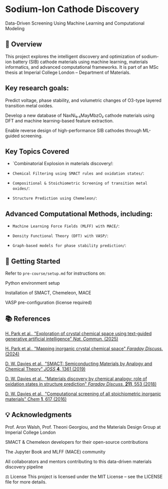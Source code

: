# Sodium-Ion Cathode Discovery

Data-Driven Screening Using Machine Learning and Computational Modeling
## 🧠 Overview

This project explores the intelligent discovery and optimization of sodium-ion battery (SIB) cathode materials using machine learning, materials informatics, and advanced computational frameworks. It is part of an MSc thesis at Imperial College London – Department of Materials.

## Key research goals:

Predict voltage, phase stability, and volumetric changes of O3-type layered transition metal oxides.

Develop a new database of NaxNi₀.₅MayMbzO₂ cathode materials using DFT and machine learning-based feature extraction.

Enable reverse design of high-performance SIB cathodes through ML-guided screening.

## Key Topics Covered

* `Combinatorial Explosion in materials discovery/:

* `Chemical Filtering using SMACT rules and oxidation states/`:

* `Compositional & Stoichiometric Screening of transition metal oxides/`:

* `Structure Prediction using Chemeleon/`:

## Advanced Computational Methods, including:

* `Machine Learning Force Fields (MLFF) with MACE/`:

* `Density Functional Theory (DFT) with VASP/`:

* `Graph-based models for phase stability prediction/`:

## 🚀 Getting Started

Refer to `pre-course/setup.md` for instructions on:

Python environment setup

Installation of SMACT, Chemeleon, MACE

VASP pre-configuration (license required)

## 📚 References
[H. Park et al.,
"Exploration of crystal chemical space using text-guided generative artificial intelligence" _Nat. Commun._ (2025)](https://doi.org/10.1038/s41467-025-59636-y)

[H. Park et al.,
"Mapping inorganic crystal chemical space" _Faraday Discuss._ (2024)](https://pubs.rsc.org/en/content/articlelanding/2024/fd/d4fd00063c)

[D. W. Davies et al.,
"SMACT: Semiconducting Materials by Analogy and Chemical Theory" _JOSS_ **4**, 1361 (2019)](https://joss.theoj.org/papers/7efd2f2ad60d25bdccee3fbd3fc11448)

[D. W. Davies et al.,
"Materials discovery by chemical analogy: role of oxidation states in structure prediction" _Faraday Discuss._ **211**, 553 (2018)](https://pubs.rsc.org/en/Content/ArticleLanding/2018/FD/C8FD00032H)

[D. W. Davies et al.,
"Computational screening of all stoichiometric inorganic materials" _Chem_ **1**, 617 (2016)](<http://www.cell.com/chem/abstract/S2451-9294(16)30155-3>)

## 💡 Acknowledgments
Prof. Aron Walsh, Prof. Theoni Georgiou, and the Materials Design Group at Imperial College London

SMACT & Chemeleon developers for their open-source contributions

The Jupyter Book and MLFF (MACE) community

All collaborators and mentors contributing to this data-driven materials discovery pipeline

⚖️ License
This project is licensed under the MIT License – see the LICENSE file for more details.
